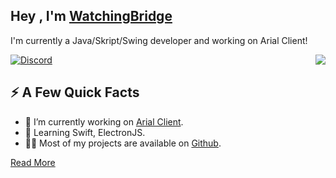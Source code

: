 <h2>Hey , I'm <a href="https://">WatchingBridge</a></h2>
<p>I'm currently a Java/Skript/Swing developer and working on Arial Client!
</p><img align="right" src="https://media1.giphy.com/media/13HgwGsXF0aiGY/giphy.gif" />
<p><a href="https://discord.gg/mpdhXuYp"><img src="https://img.shields.io/discord/736951354517356564?label=Discord&logo=https%3A%2F%2Fcdn3.iconfinder.com%2Fdata%2Ficons%2Fpopular-services-brands-vol-2%2F512%2Fdiscord-512.png&style=for-the-badge" alt="Discord"></a></a></p>
<h2>⚡️ A Few Quick Facts</h2>
<ul>
<li>🔭 I’m currently working on <a href="https://github.com/ArialClient">Arial Client</a>.</li>
<li>🧐 Learning Swift, ElectronJS</strong>.</li>
<li>👨‍💻 Most of my projects are available on <a href="https://github.com/WatchingBridge">Github</a>.</li>
</ul>
<p><a target="_blank" href="https://lukasdev.xyz">Read More</a></p>
<p align="left">
